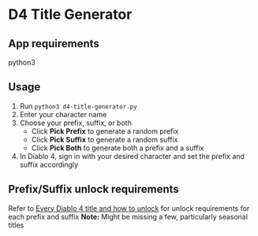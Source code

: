 # D4 Title Generator

## App requirements
python3

## Usage
1. Run `python3 d4-title-generator.py`
2. Enter your character name
3. Choose your prefix, suffix, or both
	- Click **Pick Prefix** to generate a random prefix
	- Click **Pick Suffix** to generate a random suffix
	- Click **Pick Both** to generate both a prefix and a suffix
4. In Diablo 4, sign in with your desired character and set the prefix and suffix accordingly
	
## Prefix/Suffix unlock requirements
Refer to [Every Diablo 4 title and how to unlock](https://www.pcgamesn.com/diablo-4/title-unlock) for unlock requirements for each prefix and suffix 
**Note:** Might be missing a few, particularly seasonal titles